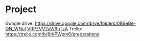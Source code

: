 # Project

Google drive: https://drive.google.com/drive/folders/0B9eBe-QN_WNuTVRPZVV2aW9nTzA
Trello: https://trello.com/b/8rkPWpm6/preparations
